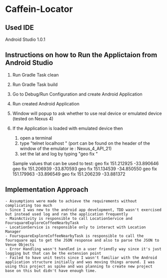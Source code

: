 # Caffein-Locator

## Used IDE
Android Studio 1.0.1

## Instructions on how to Run the Applictaion from Android Studio
1. Run Gradle Task clean
2. Run Gradle Task build
3. Go to Debug/Run Configuration and create Android Application
4. Run created Android Application
5. Window will popup to ask whether to use real device or emulated device (tested on Nexus 4)
6. If the Application is loaded with emulated device then 
    1. open a terminal
    2. type "telnet localhost <port>" (port can be found on the header of the window of the emulator ie <port>: Nexus_4_API_21)
    3. set the lat and log by typing "geo fix <lng> <lat>"

    Sample values that can be used to test:
        geo fix 151.212925 -33.890646
        geo fix 151.206939 -33.870593
        geo fix 151.134539 -34.850550
        geo fix 151.179963 -33.896549
        geo fix 151.206239 -33.881372

## Implementation Approach
    - Assumptions were made to achieve the requirements without complicating too much
    - Since I was new to the android app development, TDD wasn't exercised but instead used log and ran the application frequently
    - MainActivity is responsible to call LocationService and FoursquareExploreCoffeeNearbyTask
    - LocationService is responsible only to interact with Location Manager 
    - FoursquareExploreCoffeeNearbyTask is responsible to call the foursquare api to get the JSON response and also to parse the JSON to Venue Objects
    - Error Handling wasn't handled in a user friendly way since it's just logging but that can be the extension point
    - Failed to have unit tests since I wasn't familiar with the Android application structure initially and was moving things around. I was using this project as spike and was planning to create new project base on this but didn't have enough time.
